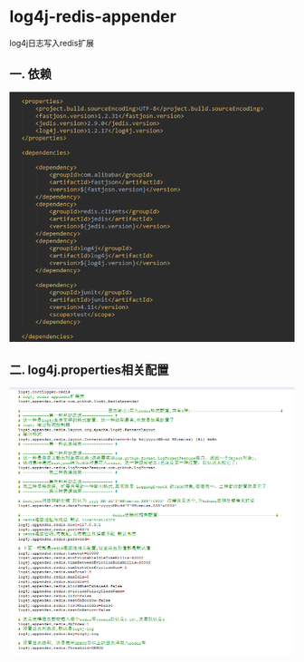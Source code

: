 # log4j-redis-appender
log4j日志写入redis扩展

## 一. 依赖
![maven jar 依赖](https://raw.githubusercontent.com/Crab2died/log4j-redis-appender/master/src/test/resources/relyon.png)


## 二. log4j.properties相关配置
![log4j properties配置](https://raw.githubusercontent.com/Crab2died/log4j-redis-appender/master/src/test/resources/log4j.png)
